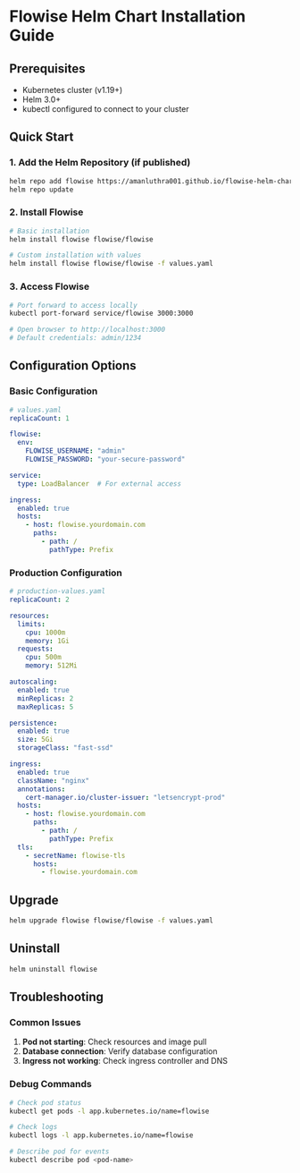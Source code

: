 # Flowise Helm Chart Installation Guide

## Prerequisites

- Kubernetes cluster (v1.19+)
- Helm 3.0+
- kubectl configured to connect to your cluster

## Quick Start

### 1. Add the Helm Repository (if published)
```bash
helm repo add flowise https://amanluthra001.github.io/flowise-helm-chart/
helm repo update
```

### 2. Install Flowise
```bash
# Basic installation
helm install flowise flowise/flowise

# Custom installation with values
helm install flowise flowise/flowise -f values.yaml
```

### 3. Access Flowise
```bash
# Port forward to access locally
kubectl port-forward service/flowise 3000:3000

# Open browser to http://localhost:3000
# Default credentials: admin/1234
```

## Configuration Options

### Basic Configuration
```yaml
# values.yaml
replicaCount: 1

flowise:
  env:
    FLOWISE_USERNAME: "admin"
    FLOWISE_PASSWORD: "your-secure-password"

service:
  type: LoadBalancer  # For external access

ingress:
  enabled: true
  hosts:
    - host: flowise.yourdomain.com
      paths:
        - path: /
          pathType: Prefix
```

### Production Configuration
```yaml
# production-values.yaml
replicaCount: 2

resources:
  limits:
    cpu: 1000m
    memory: 1Gi
  requests:
    cpu: 500m
    memory: 512Mi

autoscaling:
  enabled: true
  minReplicas: 2
  maxReplicas: 5

persistence:
  enabled: true
  size: 5Gi
  storageClass: "fast-ssd"

ingress:
  enabled: true
  className: "nginx"
  annotations:
    cert-manager.io/cluster-issuer: "letsencrypt-prod"
  hosts:
    - host: flowise.yourdomain.com
      paths:
        - path: /
          pathType: Prefix
  tls:
    - secretName: flowise-tls
      hosts:
        - flowise.yourdomain.com
```

## Upgrade
```bash
helm upgrade flowise flowise/flowise -f values.yaml
```

## Uninstall
```bash
helm uninstall flowise
```

## Troubleshooting

### Common Issues

1. **Pod not starting**: Check resources and image pull
2. **Database connection**: Verify database configuration
3. **Ingress not working**: Check ingress controller and DNS

### Debug Commands
```bash
# Check pod status
kubectl get pods -l app.kubernetes.io/name=flowise

# Check logs
kubectl logs -l app.kubernetes.io/name=flowise

# Describe pod for events
kubectl describe pod <pod-name>
```
